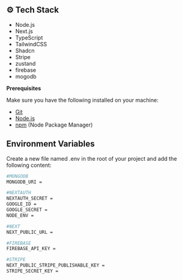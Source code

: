 ## <a name="tech-stack">⚙️ Tech Stack</a>

- Node.js
- Next.js
- TypeScript
- TailwindCSS
- Shadcn
- Stripe
- zustand
- firebase
- mogodb

**Prerequisites**

Make sure you have the following installed on your machine:

- [Git](https://git-scm.com/)
- [Node.js](https://nodejs.org/en)
- [npm](https://www.npmjs.com/) (Node Package Manager)

## Environment Variables

Create a new file named .env in the root of your project and add the following content:

```bash
#MONGODB
MONGODB_URI =

#NEXTAUTH
NEXTAUTH_SECRET =
GOOGLE_ID =
GOOGLE_SECRET =
NODE_ENV =

#NEXT
NEXT_PUBLIC_URL =

#FIREBASE
FIREBASE_API_KEY =

#STRIPE
NEXT_PUBLIC_STRIPE_PUBLISHABLE_KEY =
STRIPE_SECRET_KEY =
```
